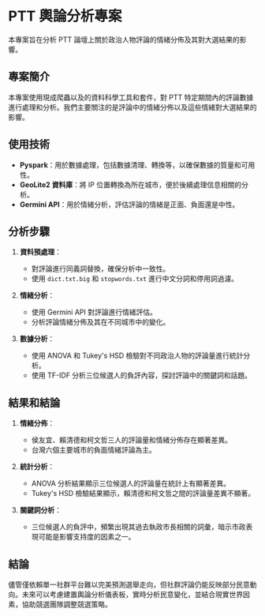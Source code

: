 # PTT 輿論分析專案

本專案旨在分析 PTT 論壇上關於政治人物評論的情緒分佈及其對大選結果的影響。

## 專案簡介

本專案使用現成爬蟲以及的資料科學工具和套件，對 PTT 特定期間內的評論數據進行處理和分析。我們主要關注的是評論中的情緒分佈以及這些情緒對大選結果的影響。

## 使用技術

- **Pyspark**：用於數據處理，包括數據清理、轉換等，以確保數據的質量和可用性。
- **GeoLite2 資料庫**：將 IP 位置轉換為所在城市，便於後續處理信息相關的分析。
- **Germini API**：用於情緒分析，評估評論的情緒是正面、負面還是中性。

## 分析步驟

1. **資料預處理**：
    - 對評論進行同義詞替換，確保分析中一致性。
    - 使用 `dict.txt.big` 和 `stopwords.txt` 進行中文分詞和停用詞過濾。

2. **情緒分析**：
    - 使用 Germini API 對評論進行情緒評估。
    - 分析評論情緒分佈及其在不同城市中的變化。

3. **數據分析**：
    - 使用 ANOVA 和 Tukey's HSD 檢驗對不同政治人物的評論量進行統計分析。
    - 使用 TF-IDF 分析三位候選人的負評內容，探討評論中的關鍵詞和話題。

## 結果和結論

1. **情緒分佈**：
    - 侯友宜、賴清德和柯文哲三人的評論量和情緒分佈存在顯著差異。
    - 台灣六個主要城市的負面情緒評論為主。

2. **統計分析**：
    - ANOVA 分析結果顯示三位候選人的評論量在統計上有顯著差異。
    - Tukey's HSD 檢驗結果顯示，賴清德和柯文哲之間的評論量差異不顯著。

3. **關鍵詞分析**：
    - 三位候選人的負評中，頻繁出現其過去執政市長相關的詞彙，暗示市政表現可能是影響支持度的因素之一。

## 結論

儘管僅依賴單一社群平台難以完美預測選舉走向，但社群評論仍能反映部分民意動向。未來可以考慮建置輿論分析儀表板，實時分析民意變化，並結合現實世界因素，協助競選團隊調整競選策略。
